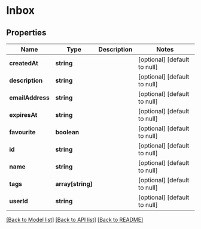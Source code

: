 # Inbox

## Properties
Name | Type | Description | Notes
------------ | ------------- | ------------- | -------------
**createdAt** | **string** |  | [optional] [default to null]
**description** | **string** |  | [optional] [default to null]
**emailAddress** | **string** |  | [optional] [default to null]
**expiresAt** | **string** |  | [optional] [default to null]
**favourite** | **boolean** |  | [optional] [default to null]
**id** | **string** |  | [optional] [default to null]
**name** | **string** |  | [optional] [default to null]
**tags** | **array[string]** |  | [optional] [default to null]
**userId** | **string** |  | [optional] [default to null]

[[Back to Model list]](../README.md#documentation-for-models) [[Back to API list]](../README.md#documentation-for-api-endpoints) [[Back to README]](../README.md)


